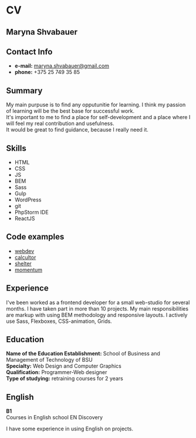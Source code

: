 # CV
## Maryna Shvabauer
## Contact Info
- **e-mail:** maryna.shvabauer@gmail.com
- **phone:** +375 25 749 35 85

## Summary
My main purpuse is to find any opputunitie for learning. I think my passion of learning will be the best base for successful work.    
It's important to me to find a place for self-development and a place where I will feel my real contribution and usefulness.     
It would be great to find guidance, because I really need it.	

## Skills
- HTML
- CSS
- JS
- BEM
- Sass
- Gulp
- WordPress
- git
- PhpStorm IDE
- ReactJS

## Code examples
- [webdev][1] 
- [calcultor][2]
- [shelter][3]
- [momentum][4]

## Experience 
I've been worked as a frontend developer for a small web-studio for several months. I have taken part in more than 10 projects. My main responsibilities are markup with using BEM methodology and responsive layouts. I actively use Sass, Flexboxes, CSS-animation, Grids. 

## Education
**Name of the Education Establishment:** School of Business and Management of Technology of BSU     
**Specialty:**  Web Design and Computer Graphics  
**Qualification:**  Programmer-Web designer  
**Type of studying:** retraining courses for 2 years   

## English

**B1**  
Courses in English school EN Discovery

I have some experience in using English on projects.


[1]: https://rolling-scopes-school.github.io/marinarium-JS2020Q3/webdev/
[2]: https://rolling-scopes-school.github.io/marinarium-JS2020Q3/calculator/
[3]: https://rolling-scopes-school.github.io/marinarium-JS2020Q3/shelter/pages/main/main.html
[4]: https://rolling-scopes-school.github.io/marinarium-JS2020Q3/momentum/
